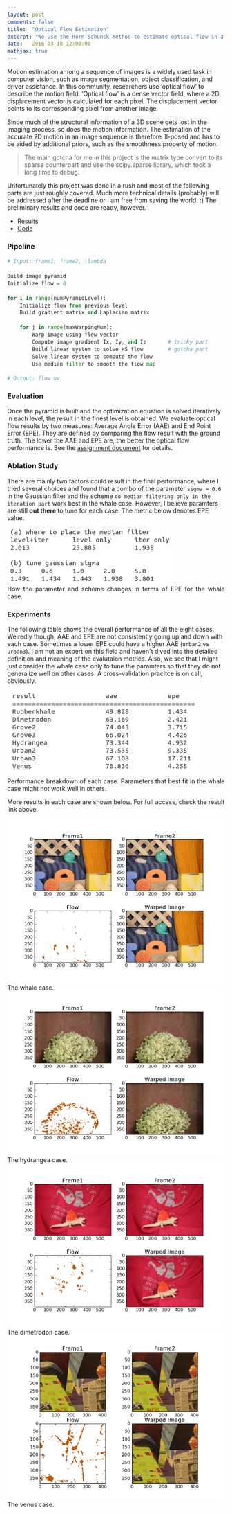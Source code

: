 ```yaml
---
layout: post
comments: false
title:  "Optical Flow Estimation"
excerpt: "We use the Horn-Schunck method to estimate optical flow in a coarse-to-fine way. Implemented  in Python with subtle sparse matrix manipulations."
date:   2016-03-18 12:00:00
mathjax: true
---
```


Motion estimation among a sequence of images is a widely used task in computer vision, such as image
segmentation, object classification, and driver assistance.
In this community, researchers use ‘optical flow’ to describe the motion field. ‘Optical flow’ is a dense
vector field, where a 2D displacement vector is calculated for each pixel. The displacement vector points to its corresponding pixel from another image.

Since much of the structural information of a 3D scene gets lost in the imaging process, so does the motion information. The estimation of the accurate 2D motion in an image sequence is therefore ill-posed and has to be aided by additional priors, such as the smoothness property of motion.

> The main gotcha for me in this project is the matrix type convert to its sparse counterpart and use the scipy.sparse library, which took a long time to debug.

Unfortunately this project was done in a rush and most of the following parts are just roughly covered. Much more technical details (probably) will be addressed after the deadline or I am free from saving the world. :) The preliminary results and code are ready, however.

* [Results](https://www.dropbox.com/s/ancqj2137t4v5t1/result.tar.gz?dl=0)
* [Code](https://www.dropbox.com/s/214y6boz87u59d0/code.tar.gz?dl=0)

### Pipeline
```python
# Input: frame1, frame2, \lambda

Build image pyramid
Initialize flow = 0

for i in range(numPyramidLevel):
	Initialize flow from previous level
	Build gradient matrix and Laplacian matrix
	
	for j in range(maxWarpingNum):
		Warp image using flow vector
		Compute image gradient Ix, Iy, and Iz 		# tricky part
		Build linear system to solve HS flow 		# gotcha part
		Solve linear system to compute the flow
		Use median filter to smooth the flow map

# Output: flow uv
```

### Evaluation
Once the pyramid is built and the optimization equation is solved iteratively in each level, the result in the finest level is
obtained. We evaluate optical flow results by two measures: Average Angle Error (AAE) and End Point
Error (EPE). They are defined by comparing the flow result with the ground truth. The lower the AAE and EPE are, the better the optical flow performance is. See the [assignment document](https://www.dropbox.com/s/3n9idabm4xyesf8/Assignment3_v2.pdf?dl=0) for details.

### Ablation Study
There are mainly two factors could result in the final performance, where I tried several choices and found that 
a combo of the parameter ```sigma = 0.6``` in the Gaussian filter and the scheme ```do median filtering only in the iteration part``` work best in the whale case. However, I believe paramters are still **out there** to tune for each case. The metric below
denotes EPE value.

<div class="imgcap">
<img src="/assets/opt_flow/ablation_study.png">
<div class="thecap" style="text-align:justify">How the parameter and scheme changes in terms of EPE for the whale case.</div>
</div>

### Experiments
The following table shows the overall performance of all the eight cases. Weiredly though, AAE and EPE are not consistently going up and down with each case. Sometimes a lower EPE could have a higher AAE (```urban2``` vs ```urban3```). I am not an expert on this field and haven't dived into the detailed definition and meaning of the evalutaion metrics. Also, we see that I might just consider the whale case only to tune the paramters so that they do not generalize well on other cases. A cross-validation pracitce is on call, obviously.

<div class="imgcap">
<img src="/assets/opt_flow/performance.png">
<div class="thecap" style="text-align:justify">Performance breakdown of each case. Parameters that best fit in the whale case might not work well in others.</div>
</div>

More results in each case are shown below. For full access, check the result link above.

<div class="imgcap">
<img src="/assets/opt_flow/whale.png">
<div class="thecap" style="text-align:justify">The whale case.</div>
</div>

<div class="imgcap">
<img src="/assets/opt_flow/hydrangea.png">
<div class="thecap" style="text-align:justify">The hydrangea case.</div>
</div>
<div class="imgcap">
<img src="/assets/opt_flow/dimetrodon.png">
<div class="thecap" style="text-align:justify">The dimetrodon case.</div>
</div>
<div class="imgcap">
<img src="/assets/opt_flow/Venus.png">
<div class="thecap" style="text-align:justify">The venus case.</div>
</div>